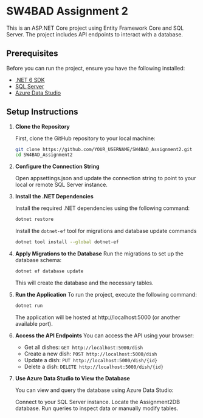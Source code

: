 # SW4BAD Assignment 2

This is an ASP.NET Core project using Entity Framework Core and SQL Server. The project includes API endpoints to interact with a database.

## Prerequisites

Before you can run the project, ensure you have the following installed:

- [.NET 6 SDK](https://dotnet.microsoft.com/download)
- [SQL Server](https://www.microsoft.com/en-us/sql-server/sql-server-downloads)
- [Azure Data Studio](https://docs.microsoft.com/en-us/sql/azure-data-studio/download-azure-data-studio)

## Setup Instructions

1. **Clone the Repository**

   First, clone the GitHub repository to your local machine:

   ```bash
   git clone https://github.com/YOUR_USERNAME/SW4BAD_Assignment2.git
   cd SW4BAD_Assignment2
   ```

2. **Configure the Connection String**

    Open appsettings.json and update the connection string to point to your local or remote SQL Server instance.

3. **Install the .NET Dependencies**

    Install the required .NET dependencies using the following command:
    ```bash
    dotnet restore
    ```
    Install the `dotnet-ef` tool for migrations and database update commands
    ```bash
    dotnet tool install --global dotnet-ef
    ```
4. **Apply Migrations to the Database**
    Run the migrations to set up the database schema:
    ```bash
    dotnet ef database update
    ```
    This will create the database and the necessary tables.

5. **Run the Application**
    To run the project, execute the following command:
    ```bash
    dotnet run
    ```
    The application will be hosted at http://localhost:5000 (or another available port).

6. **Access the API Endpoints**
    You can access the API using your browser:

    * Get all dishes: `GET http://localhost:5000/dish`
    * Create a new dish: `POST http://localhost:5000/dish`
    * Update a dish: `PUT http://localhost:5000/dish/{id}`
    * Delete a dish: `DELETE http://localhost:5000/dish/{id}`

7. **Use Azure Data Studio to View the Database**

    You can view and query the database using Azure Data Studio:

    Connect to your SQL Server instance.
    Locate the Assignment2DB database.
    Run queries to inspect data or manually modify tables.
